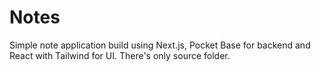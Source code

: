 # Notes
Simple note application build using Next.js, Pocket Base for backend and React with Tailwind for UI.
There's only source folder.
